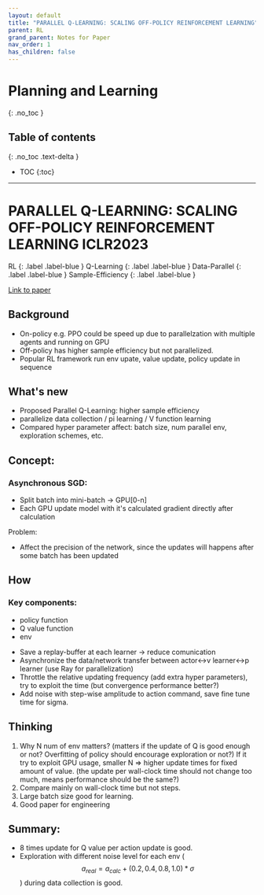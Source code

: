 ```yaml
---
layout: default
title: "PARALLEL Q-LEARNING: SCALING OFF-POLICY REINFORCEMENT LEARNING"
parent: RL
grand_parent: Notes for Paper
nav_order: 1
has_children: false
---
```

<script
  src="https://cdn.mathjax.org/mathjax/latest/MathJax.js?config=TeX-AMS-MML_HTMLorMML"
  type="text/javascript">
</script>
# Planning and Learning
{: .no_toc }

## Table of contents
{: .no_toc .text-delta }

- TOC
{:toc}

---

# PARALLEL Q-LEARNING: SCALING OFF-POLICY REINFORCEMENT LEARNING **ICLR2023**
<div markdown="1">
RL
{: .label .label-blue }  
Q-Learning
{: .label .label-blue }
Data-Parallel
{: .label .label-blue }
Sample-Efficiency
{: .label .label-blue }
</div>

[Link to paper](https://openreview.net/pdf?id=vFvw8EzQNLy)

## Background
* On-policy e.g. PPO could be speed up due to parallelzation with multiple agents and running on GPU
* Off-policy has higher sample efficiency but not parallelized.
* Popular RL framework run env upate, value update, policy update in sequence

## What's new
* Proposed Parallel Q-Learning: higher sample efficiency
* parallelize data collection / pi learning / V function learning  
* Compared hyper parameter affect: batch size, num parallel env, exploration schemes, etc.

## Concept:
###  Asynchronous SGD:
* Split batch into mini-batch -> GPU[0-n]
* Each GPU update model with it's calculated gradient directly after calculation

Problem:
* Affect the precision of the network, since the updates will happens after some batch has been updated
   

## How
### Key components:
- policy function
- Q value function
- env

* Save a replay-buffer at each learner -> reduce comunication 
* Asynchronize the data/network transfer between actor<->v learner<->p learner (use Ray for parallelization)
* Throttle the relative updating frequency (add extra hyper parameters), try to exploit the time (but convergence performance better?)
* Add noise with step-wise amplitude to action command, save fine tune time for sigma.


## Thinking
1. Why N num of env matters? (matters if the update of Q is good enough or not? Overfitting of policy should encourage exploration or not?) If it try to exploit GPU usage, smaller N => higher update times for fixed amount of value. (the update per wall-clock time should not change too much, means performance should be the same?)
2. Compare mainly on wall-clock time but not steps.
3. Large batch size good for learning.
3. Good paper for engineering

## Summary:
* 8 times update for Q value per action update is good.
* Exploration with different noise level for each env ($$a_{real}=a_{calc}+(0.2,0.4,0.8,1.0)*\sigma$$) during data collection is good. 



